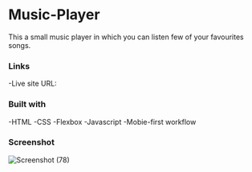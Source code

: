 # Music-Player

This a small music player in which you can listen few of your favourites songs.

### Links

-Live site URL: [](https://vsaini95.github.io/Music-Player/)

### Built with

-HTML
-CSS
-Flexbox
-Javascript
-Mobie-first workflow

### Screenshot

![Screenshot (78)](https://github.com/vsaini95/Music-Player/assets/90824528/86857134-4bb6-44d1-9f20-d0ca1ca69aef)


